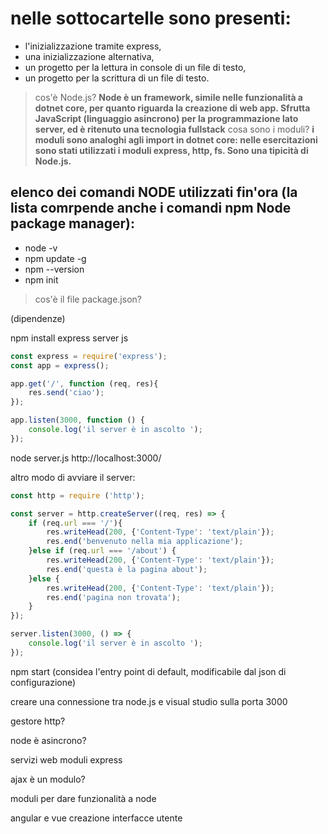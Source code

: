 # nelle sottocartelle sono presenti:
- l'inizializzazione tramite express,
- una inizializzazione alternativa,
- un progetto per la lettura in console di un file di testo,
- un progetto per la scrittura di un file di testo.

>cos'è Node.js?
**Node è un framework, simile nelle funzionalità a dotnet core, per quanto riguarda la creazione di web app. Sfrutta JavaScript (linguaggio asincrono) per la programmazione lato server, ed è ritenuto una tecnologia fullstack**
>cosa sono i moduli?
**i moduli sono analoghi agli import in dotnet core: nelle esercitazioni sono stati utilizzati i moduli express, http, fs. Sono una tipicità di Node.js.**
## elenco dei comandi NODE utilizzati fin'ora (la lista comrpende anche i comandi npm Node package manager):
- node -v
- npm update -g
- npm --version
- npm init
>cos'è il file package.json? 

(dipendenze)

npm install express
server js
```javascript
const express = require('express');
const app = express();

app.get('/', function (req, res){
    res.send('ciao');
});

app.listen(3000, function () {
    console.log('il server è in ascolto ');
});
```
node server.js
http://localhost:3000/

altro modo di avviare il server:

```javascript
const http = require ('http');

const server = http.createServer((req, res) => {
    if (req.url === '/'){
        res.writeHead(200, {'Content-Type': 'text/plain'});
        res.end('benvenuto nella mia applicazione');
    }else if (req.url === '/about') {
        res.writeHead(200, {'Content-Type': 'text/plain'});
        res.end('questa è la pagina about');
    }else {
        res.writeHead(200, {'Content-Type': 'text/plain'});
        res.end('pagina non trovata');
    }
});

server.listen(3000, () => {
    console.log('il server è in ascolto ');
});
```

npm start (considea l'entry point di default, modificabile dal json di configurazione)


creare una connessione tra node.js e visual studio sulla porta 3000

gestore http?

node è asincrono?

servizi web moduli express 

ajax è un modulo? 

moduli per dare funzionalità a node

angular e vue creazione interfacce utente















